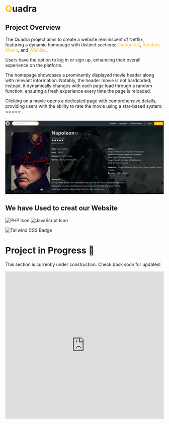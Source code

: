 # **<span style="color:#FFBC21;">Q</span>uadra**

## Project Overview

The Quadra project aims to create a website reminiscent of Netflix, featuring a dynamic homepage with distinct sections: <span style="color:#FFBC21;">Categories</span>, <span style="color:#FFBC21;">Random Movie</span>, and <span style="color:#FFBC21;">Wishlist</span>.

Users have the option to log in or sign up, enhancing their overall experience on the platform.

The homepage showcases a prominently displayed movie header along with relevant information. Notably, the header movie is not hardcoded; instead, it dynamically changes with each page load through a random function, ensuring a fresh experience every time the page is reloaded.

Clicking on a movie opens a dedicated page with comprehensive details, providing users with the ability to rate the movie using a star-based system: ⭐️⭐️⭐️⭐️⭐️.

<div align="center">
  <img src="img/quadrareadme.JPG" alt="Quadra Project" width="700">
</div>

## We have Used to creat our Website

![PHP Icon](https://img.icons8.com/color/48/000000/php.png)
![JavaScript Icon](https://img.icons8.com/color/48/000000/javascript.png)

![Tailwind CSS Badge](https://img.shields.io/badge/Tailwind%20CSS-38B2AC?style=flat&logo=tailwind-css)

# Project in Progress 🚧

This section is currently under construction. Check back soon for updates!

<div style="padding-top:92.889%;position:relative;"><iframe src="https://gifer.com/embed/7VVE" width="100%" height="100%" style='position:absolute;top:0;left:0;' frameBorder="0" allowFullScreen></iframe></div>
